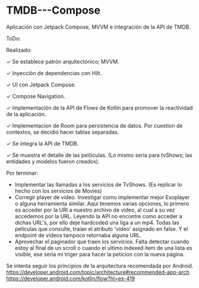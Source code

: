 # TMDB---Compose
Aplicación con Jetpack Compose, MVVM e integración de la API de TMDB.

ToDo:

Realizado:

✓ Se establece patrón arquitectónico; MVVM.

✓ Inyección de dependencias con Hilt.

✓ UI con Jetpack Compose.

✓ Compose Navigation.

✓ Implementación de la API de Flows de Kotlin para promover la reactividad de la aplicación.

✓ Implementacion de Room para persistencia de datos. Por cuestion de contextos, se decidió hacer tablas separadas.

✓ Se integra la API de TMDB.

✓ Se muestra el detalle de las pel{iculas. (Lo mismo sería para tvShows; las entidades y modelos fueron creados).


Por terminar:
- Implementar las llamadas a los servicios de TvShows. (Es replicar lo hecho con los servicios de Movies)
- Corregir player de video. Investigar como implementar mejor Exoplayer o alguna herramienta similar. 
  Aqui tenemos varias opciones, lo primero es acceder por la URI a nuestro archivo de video, al cual a su vez accedemos por la URL.
  Leyendo la API no encontre como acceder a dichas URL's, por ello deje hardcoded una liga a un mp4. Todas las películas
  que consulte, traían el atributo 'video' asignado en false. Y el endpoint de videos tampoco retornaba alguna URL.
- Aprovechar el paginador que traen los servicios. Falta detectar cuando estoy al final de un scroll o cuando el ultimo indexed item
  de una lista es visible, ese seria mi triger para hacer la peticion con la nueva página.



Se intenta seguir los principios de la arquitectura recomendada por Android.
https://developer.android.com/topic/architecture#recommended-app-arch
https://developer.android.com/kotlin/flow?hl=es-419
